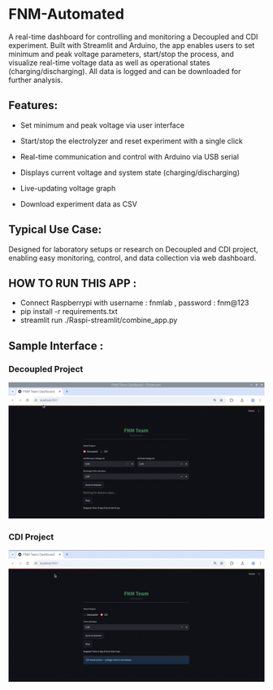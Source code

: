 # FNM-Automated
A real-time dashboard for controlling and monitoring a Decoupled and CDI experiment.
Built with Streamlit and Arduino, the app enables users to set minimum and peak voltage parameters, start/stop the process, and visualize real-time voltage data as well as operational states (charging/discharging).
All data is logged and can be downloaded for further analysis.

## Features:

- Set minimum and peak voltage via user interface

- Start/stop the electrolyzer and reset experiment with a single click

- Real-time communication and control with Arduino via USB serial

- Displays current voltage and system state (charging/discharging)

- Live-updating voltage graph

- Download experiment data as CSV

## Typical Use Case:
Designed for laboratory setups or research on Decoupled and CDI project, enabling easy monitoring, control, and data collection via web dashboard.

## HOW TO RUN THIS APP :
- Connect Raspberrypi with username : fnmlab , password : fnm@123
- pip install -r requirements.txt
- streamlit run ./Raspi-streamlit/combine_app.py

## Sample Interface :
### Decoupled Project
![App Screenshot](assets/decoupled_cap.jpg)

### CDI Project
![App Screenshot](assets/cdi_cap.jpg)
